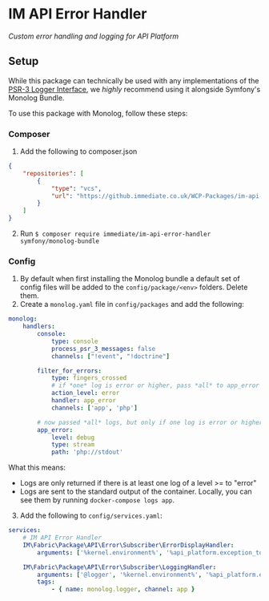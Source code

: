 # IM API Error Handler
_Custom error handling and logging for API Platform_

## Setup

While this package can technically be used with any implementations of the [PSR-3 Logger Interface](https://www.php-fig.org/psr/psr-3/),
we _highly_ recommend using it alongside Symfony's Monolog Bundle.

To use this package with Monolog, follow these steps:

### Composer
1. Add the following to composer.json
```json
{
    "repositories": [
        {
            "type": "vcs",
            "url": "https://github.immediate.co.uk/WCP-Packages/im-api-error-handler.git"
        }
    ]
}
```
2. Run `$ composer require immediate/im-api-error-handler symfony/monolog-bundle`

### Config
1. By default when first installing the Monolog bundle a default set of config files will be added to the `config/package/<env>` folders. Delete them.
2. Create a `monolog.yaml` file in `config/packages` and add the following:
```yaml
monolog:
    handlers:
        console:
            type: console
            process_psr_3_messages: false
            channels: ["!event", "!doctrine"]

        filter_for_errors:
            type: fingers_crossed
            # if *one* log is error or higher, pass *all* to app_error
            action_level: error
            handler: app_error
            channels: ['app', 'php']

        # now passed *all* logs, but only if one log is error or higher
        app_error:
            level: debug
            type: stream
            path: 'php://stdout'
```

What this means:
- Logs are only returned if there is at least one log of a level >= to "error"
- Logs are sent to the standard output of the container. Locally, you can see them by running `docker-compose logs app`.

3. Add the following to `config/services.yaml`:
```yaml
services:
    # IM API Error Handler
    IM\Fabric\Package\API\Error\Subscriber\ErrorDisplayHandler:
        arguments: ['%kernel.environment%', '%api_platform.exception_to_status%']

    IM\Fabric\Package\API\Error\Subscriber\LoggingHandler:
        arguments: ['@logger', '%kernel.environment%', '%api_platform.exception_to_status%']
        tags:
            - { name: monolog.logger, channel: app }
```
